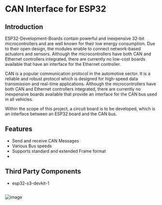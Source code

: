 # CAN Interface for ESP32

## Introduction

ESP32-Development-Boards contain powerful and inexpensive 32-bit microcontrollers and are well known for their low energy consumption. Due to their open design, the modules enable to connect network-based actuators and sensors.
Although the microcontrollers have both CAN and Ethernet controllers integrated, there are currently no low-cost boards available that have an interface for the Ethernet controller.

CAN is a popular communication protocol in the automotive sector. It is a reliable and robust protocol which is designed for high-speed data transmission and real-time applications.
Although the microcontrollers have both CAN and Ethernet controllers integrated, there are currently no inexpensive boards available that provide an interface for the CAN bus used in all vehicles.

Within the scope of this project, a circuit board is to be developed, which is an interface between an ESP32 board and the CAN bus.


## Features

- Send and receive CAN Messages
- Various Bus speeds
- Supports standard and extended Frame format
- 

## Third Party Components
- esp32-s3-devkit-1
  
##

##

![image](https://github.com/AnRo301/CAN_Interface/assets/150276417/35fd88c8-c0c2-4f52-8a07-821595b4a3cb)


